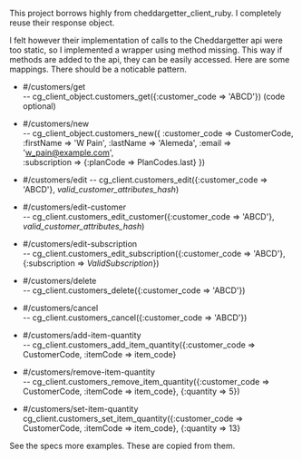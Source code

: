 This project borrows highly from cheddargetter_client_ruby.
I completely reuse their response object.

I felt however their implementation of calls to the Cheddargetter api were too static,
so I implemented a wrapper using method missing.  This way if methods
are added to the api, they can be easily accessed.  Here are some mappings. 
There should be a noticable pattern.


-    #/customers/get                 
--   cg_client_object.customers_get({:customer_code => 'ABCD'}) (code optional)
-    #/customers/new                 
--   cg_client_object.customers_new({
    :customer_code => CustomerCode, 
    :firstName => 'W Pain', 
    :lastName => 'Alemeda', 
    :email => 'w_pain@example.com',  
    :subscription => {:planCode => PlanCodes.last}
  })

-    #/customers/edit
-- cg_client.customers_edit({:customer_code => 'ABCD'}, *valid_customer_attributes_hash*)    
-    #/customers/edit-customer       
-- cg_client.customers_edit_customer({:customer_code => 'ABCD'}, *valid_customer_attributes_hash*) 
-    #/customers/edit-subscription      
-- cg_client.customers_edit_subscription({:customer_code => 'ABCD'}, {:subscription => *ValidSubscription*}) 
-    #/customers/delete         
-- cg_client.customers_delete({:customer_code => 'ABCD'})    
-    #/customers/cancel               
-- cg_client.customers_cancel({:customer_code => 'ABCD'})    
-    #/customers/add-item-quantity  
-- cg_client.customers_add_item_quantity({:customer_code => CustomerCode, :itemCode => item_code} 
-    #/customers/remove-item-quantity  
-- cg_client.customers_remove_item_quantity({:customer_code => CustomerCode, :itemCode => item_code}, {:quantity => 5})
-    #/customers/set-item-quantity   
  cg_client.customers_set_item_quantity({:customer_code => CustomerCode, :itemCode => item_code}, {:quantity => 13}

See the specs more examples. These are copied from them.
